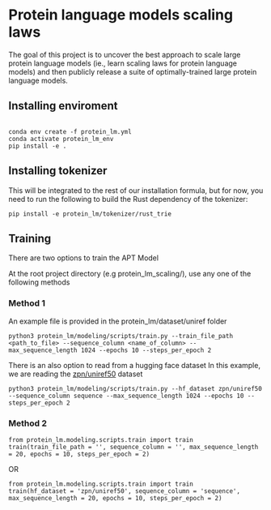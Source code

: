 Protein language models scaling laws
==============

The goal of this project is to uncover the best approach to scale large protein language models (ie., learn scaling laws for protein language models) and then publicly release a suite of optimally-trained large protein language models.

## Installing enviroment

```

conda env create -f protein_lm.yml
conda activate protein_lm_env
pip install -e .
```

## Installing tokenizer

This will be integrated to the rest of our installation formula, but for now, you need to run the following to build the Rust dependency of the tokenizer:

```
pip install -e protein_lm/tokenizer/rust_trie
```

## Training

There are two options to train the APT Model

At the root project directory (e.g protein_lm_scaling/), use any one of the following methods


### Method 1


An example file is provided in the protein_lm/dataset/uniref folder

```
python3 protein_lm/modeling/scripts/train.py --train_file_path <path_to_file> --sequence_column <name_of_column> --max_sequence_length 1024 --epochs 10 --steps_per_epoch 2
```
There is an also option to read from a hugging face dataset
In this example, we are reading the [zpn/uniref50](https://huggingface.co/datasets/zpn/uniref50) dataset

```
python3 protein_lm/modeling/scripts/train.py --hf_dataset zpn/uniref50 --sequence_column sequence --max_sequence_length 1024 --epochs 10 --steps_per_epoch 2
```


### Method 2

```
from protein_lm.modeling.scripts.train import train
train(train_file_path = '', sequence_column = '', max_sequence_length = 20, epochs = 10, steps_per_epoch = 2)
```
OR

```
from protein_lm.modeling.scripts.train import train
train(hf_dataset = 'zpn/uniref50', sequence_column = 'sequence', max_sequence_length = 20, epochs = 10, steps_per_epoch = 2)
```



